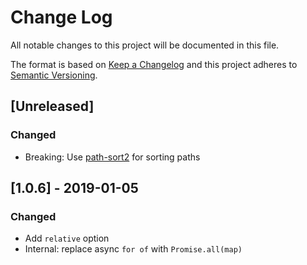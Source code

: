 # Change Log

All notable changes to this project will be documented in this file.

The format is based on [Keep a Changelog](http://keepachangelog.com/)
and this project adheres to [Semantic Versioning](http://semver.org/).

## [Unreleased]

### Changed

-   Breaking: Use [path-sort2](https://github.com/jamiebuilds/path-sort2) for sorting paths

## [1.0.6] - 2019-01-05

### Changed

-   Add `relative` option
-   Internal: replace async `for of` with `Promise.all(map)`
